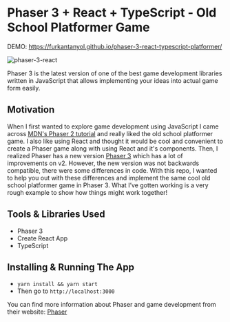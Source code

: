 # Phaser 3 + React + TypeScript - Old School Platformer Game

DEMO: https://furkantanyol.github.io/phaser-3-react-typescript-platformer/

![phaser-3-react](https://storage.googleapis.com/spaceocean/phaser-react.png)

Phaser 3 is the latest version of one of the best game development libraries written in JavaScript that allows implementing your ideas into actual game form easily.

## Motivation

When I first wanted to explore game development using JavaScript I came across [MDN's Phaser 2 tutorial](https://mozdevs.github.io/html5-games-workshop/en/guides/platformer/start-here/) and really liked the old school platformer game. I also like using React and thought it would be cool and convenient to create a Phaser game along with using React and it's components.
Then, I realized Phaser has a new version [Phaser 3](https://phaser.io/phaser3) which has a lot of improvements on v2. However, the new version was not backwards compatible, there were some differences in code.
With this repo, I wanted to help you out with these differences and implement the same cool old school platformer game in Phaser 3. What I’ve gotten working is a very rough example to show how things might work together!

## Tools & Libraries Used

- Phaser 3
- Create React App
- TypeScript

## Installing & Running The App

- `yarn install && yarn start`
- Then go to `http://localhost:3000`

You can find more information about Phaser and game development from their website: [Phaser](https://phaser.io)
